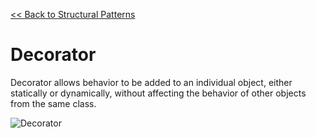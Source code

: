 [<< Back to Structural Patterns](index.md)

# Decorator
Decorator allows behavior to be added to an individual object, either statically or dynamically, without affecting the behavior of other objects from the same class.

![Decorator](https://www.dofactory.com/images/diagrams/net/decorator.gif)